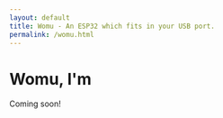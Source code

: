 ```yaml
---
layout: default
title: Womu - An ESP32 which fits in your USB port.
permalink: /womu.html
---
```


# Womu, I'm

Coming soon!
